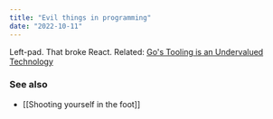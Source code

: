 ```yaml
---
title: "Evil things in programming"
date: "2022-10-11"
---
```


Left-pad. That broke React. Related: [Go's Tooling is an Undervalued Technology](https://nullprogram.com/blog/2020/01/21/)

### See also
- [[Shooting yourself in the foot]]
